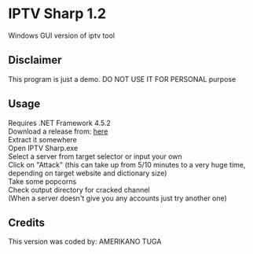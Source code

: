 # IPTV Sharp 1.2
Windows GUI version of iptv tool

## Disclaimer
This program is just a demo. DO NOT USE IT FOR PERSONAL purpose

## Usage
 Requires .NET Framework 4.5.2<br>
 Download a release from: [here](https://github.com/Pirate-Crew/IPTV-Sharp/releases/download/1.2/IPTV-Sharp-1.2.zip)<br>
 Extract it somewhere<br>
 Open IPTV Sharp.exe <br>
 Select a server from target selector or input your own<br>
 Click on "Attack" (this can take up from 5/10 minutes to a very huge time, depending on target website and dictionary size)<br>
 Take some popcorns<br>
 Check output directory for cracked channel<br>
(When a server doesn't give you any accounts just try another one)<br>


## Credits
This version was coded by: AMERIKANO TUGA
